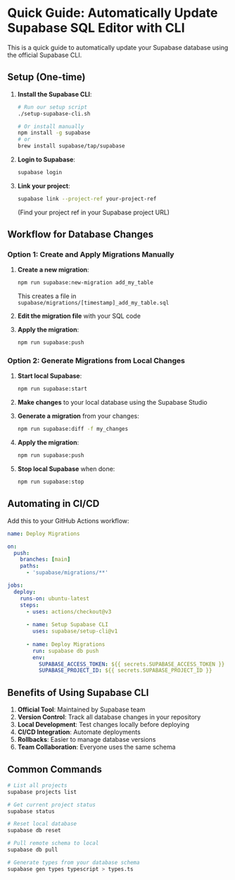 # Quick Guide: Automatically Update Supabase SQL Editor with CLI

This is a quick guide to automatically update your Supabase database using the official Supabase CLI.

## Setup (One-time)

1. **Install the Supabase CLI**:
   ```bash
   # Run our setup script
   ./setup-supabase-cli.sh
   
   # Or install manually
   npm install -g supabase
   # or
   brew install supabase/tap/supabase
   ```

2. **Login to Supabase**:
   ```bash
   supabase login
   ```

3. **Link your project**:
   ```bash
   supabase link --project-ref your-project-ref
   ```
   (Find your project ref in your Supabase project URL)

## Workflow for Database Changes

### Option 1: Create and Apply Migrations Manually

1. **Create a new migration**:
   ```bash
   npm run supabase:new-migration add_my_table
   ```
   This creates a file in `supabase/migrations/[timestamp]_add_my_table.sql`

2. **Edit the migration file** with your SQL code

3. **Apply the migration**:
   ```bash
   npm run supabase:push
   ```

### Option 2: Generate Migrations from Local Changes

1. **Start local Supabase**:
   ```bash
   npm run supabase:start
   ```

2. **Make changes** to your local database using the Supabase Studio

3. **Generate a migration** from your changes:
   ```bash
   npm run supabase:diff -f my_changes
   ```

4. **Apply the migration**:
   ```bash
   npm run supabase:push
   ```

5. **Stop local Supabase** when done:
   ```bash
   npm run supabase:stop
   ```

## Automating in CI/CD

Add this to your GitHub Actions workflow:

```yaml
name: Deploy Migrations

on:
  push:
    branches: [main]
    paths:
      - 'supabase/migrations/**'

jobs:
  deploy:
    runs-on: ubuntu-latest
    steps:
      - uses: actions/checkout@v3
      
      - name: Setup Supabase CLI
        uses: supabase/setup-cli@v1
        
      - name: Deploy Migrations
        run: supabase db push
        env:
          SUPABASE_ACCESS_TOKEN: ${{ secrets.SUPABASE_ACCESS_TOKEN }}
          SUPABASE_PROJECT_ID: ${{ secrets.SUPABASE_PROJECT_ID }}
```

## Benefits of Using Supabase CLI

1. **Official Tool**: Maintained by Supabase team
2. **Version Control**: Track all database changes in your repository
3. **Local Development**: Test changes locally before deploying
4. **CI/CD Integration**: Automate deployments
5. **Rollbacks**: Easier to manage database versions
6. **Team Collaboration**: Everyone uses the same schema

## Common Commands

```bash
# List all projects
supabase projects list

# Get current project status
supabase status

# Reset local database
supabase db reset

# Pull remote schema to local
supabase db pull

# Generate types from your database schema
supabase gen types typescript > types.ts
``` 